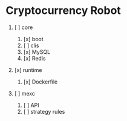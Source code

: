 # Cryptocurrency Robot

1. [ ] core
   1. [x] boot
   1. [ ] clis
   1. [x] MySQL
   1. [x] Redis

1. [x] runtime
   1. [x] Dockerfile

1. [ ] mexc
   1. [ ] API
   1. [ ] strategy rules
